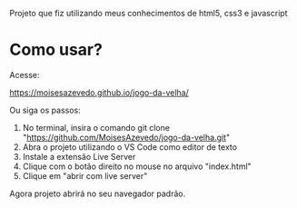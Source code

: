 Projeto que fiz utilizando meus conhecimentos de html5, css3 e javascript

# Como usar?

Acesse:

https://moisesazevedo.github.io/jogo-da-velha/

Ou siga os passos:

1. No terminal, insira o comando git clone "https://github.com/MoisesAzevedo/jogo-da-velha.git"
2. Abra o projeto utilizando o VS Code como editor de texto
3. Instale a extensão Live Server
4. Clique com o botão direito no mouse no arquivo "index.html"
5. Clique em "abrir com live server"

Agora projeto abrirá no seu navegador padrão.

